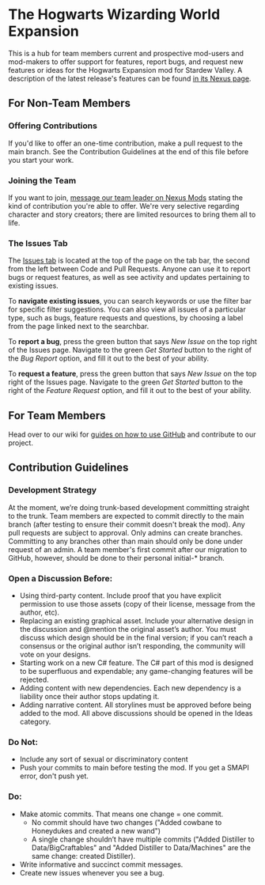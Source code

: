 # The Hogwarts Wizarding World Expansion

This is a hub for team members current and prospective mod-users and mod-makers to offer support for features, report bugs, and request new features or ideas for the Hogwarts Expansion mod for Stardew Valley. A description of the latest release's features can be found [in its Nexus page](https://www.nexusmods.com/stardewvalley/mods/14858).

## For Non-Team Members

### Offering Contributions
If you'd like to offer an one-time contribution, make a pull request to the main branch. See the Contribution Guidelines at the end of this file before you start your work.

### Joining the Team
If you want to join, [message our team leader on Nexus Mods](https://www.nexusmods.com/stardewvalley/users/85287593) stating the kind of contribution you're able to offer. We're very selective regarding character and story creators; there are limited resources to bring them all to life.

### The Issues Tab
The [Issues tab](https://github.com/Hogwarts-Expansion-for-SDV/HogwartsWizardingWorld/issues) is located at the top of the page on the tab bar, the second from the left between Code and Pull Requests. Anyone can use it to report bugs or request features, as well as see activity and updates pertaining to existing issues.

To **navigate existing issues**, you can search keywords or use the filter bar for specific filter suggestions. You can also view all issues of a particular type, such as bugs, feature requests and questions, by choosing a label from the page linked next to the searchbar.

To **report a bug**, press the green button that says _New Issue_ on the top right of the Issues page. Navigate to the green _Get Started_ button to the right of the _Bug Report_ option, and fill it out to the best of your ability.

To **request a feature**, press the green button that says _New Issue_ on the top right of the Issues page. Navigate to the green _Get Started_ button to the right of the _Feature Request_ option, and fill it out to the best of your ability.

## For Team Members
Head over to our wiki for [guides on how to use GitHub](https://github.com/Hogwarts-Expansion-for-SDV/HogwartsWizardingWorld/wiki/GitHub-Guide-for-Team-Members) and contribute to our project.

## Contribution Guidelines

### Development Strategy
At the moment, we’re doing trunk-based development committing straight to the trunk. Team members are expected to commit directly to the main branch (after testing to ensure their commit doesn't break the mod). Any pull requests are subject to approval. Only admins can create branches. Committing to any branches other than main should only be done under request of an admin. A team member's first commit after our migration to GitHub, however, should be done to their personal initial-* branch.

### Open a Discussion Before:
- Using third-party content. Include proof that you have explicit permission to use those assets (copy of their license, message from the author, etc).
- Replacing an existing graphical asset. Include your alternative design in the discussion and @mention the original asset’s author. You must discuss which design should be in the final version; if you can’t reach a consensus or the original author isn’t responding, the community will vote on your designs.
- Starting work on a new C# feature. The C# part of this mod is designed to be superfluous and expendable; any game-changing features will be rejected.
- Adding content with new dependencies. Each new dependency is a liability once their author stops updating it.
- Adding narrative content. All storylines must be approved before being added to the mod.
All above discussions should be opened in the Ideas category.

### Do Not:
- Include any sort of sexual or discriminatory content
- Push your commits to main before testing the mod. If you get a SMAPI error, don't push yet.

### Do:
- Make atomic commits. That means one change = one commit.
  - No commit should have two changes ("Added cowbane to Honeydukes and created a new wand")
  - A single change shouldn’t have multiple commits ("Added Distiller to Data/BigCraftables" and "Added Distiller to Data/Machines" are the same change: created Distiller).
- Write informative and succinct commit messages.
- Create new issues whenever you see a bug.